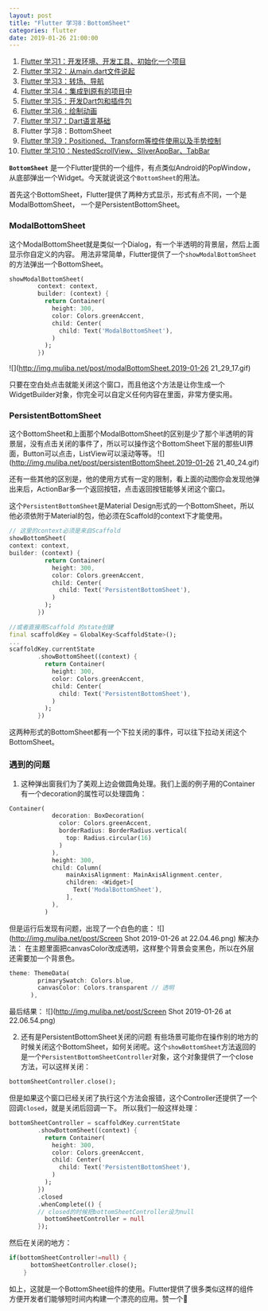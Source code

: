```yaml
---
layout: post
title: "Flutter 学习8：BottomSheet"
categories: flutter
date: 2019-01-26 21:00:00
---
```


1. [Flutter 学习1：开发环境、开发工具、初始化一个项目](http://www.muliba.net/ios/android/2018/11/16/Flutter-%E5%AD%A6%E4%B9%A0-%E5%BC%80%E5%8F%91%E7%8E%AF%E5%A2%83-%E5%BC%80%E5%8F%91%E5%B7%A5%E5%85%B7-%E5%88%9D%E5%A7%8B%E5%8C%96%E4%B8%80%E4%B8%AA%E9%A1%B9%E7%9B%AE.html)
2. [Flutter 学习2：从main.dart文件说起](http://www.muliba.net/flutter/2018/11/23/Flutter-%E5%AD%A6%E4%B9%A0-%E4%BB%8Emain.dart%E6%96%87%E4%BB%B6%E8%AF%B4%E8%B5%B7.html)
3. [Flutter 学习3：转场、导航](http://www.muliba.net/flutter/2018/12/04/Flutter-%E5%AD%A6%E4%B9%A03-%E8%BD%AC%E5%9C%BA-%E5%AF%BC%E8%88%AA.html)
4. [Flutter 学习4：集成到原有的项目中](http://www.muliba.net/flutter/2018/12/09/Flutter-%E5%AD%A6%E4%B9%A04-%E9%9B%86%E6%88%90%E5%88%B0%E5%8E%9F%E6%9C%89%E7%9A%84%E9%A1%B9%E7%9B%AE%E4%B8%AD.html)
5. [Flutter 学习5：开发Dart包和插件包](http://www.muliba.net/flutter/2018/12/14/Flutter-%E5%AD%A6%E4%B9%A05-%E5%BC%80%E5%8F%91Dart%E5%8C%85%E5%92%8C%E6%8F%92%E4%BB%B6%E5%8C%85.html)
6. [Flutter 学习6：绘制动画](http://www.muliba.net/flutter/2018/12/28/Flutter-%E5%AD%A6%E4%B9%A06-%E7%BB%98%E5%88%B6%E5%8A%A8%E7%94%BB.html)
7. [Flutter 学习7：Dart语言基础](http://www.muliba.net/flutter/2019/01/11/Flutter-%E5%AD%A6%E4%B9%A07-Dart%E8%AF%AD%E8%A8%80%E5%9F%BA%E7%A1%80.html)
8. Flutter 学习8：BottomSheet
9. [Flutter 学习9：Positioned、Transform等控件使用以及手势控制](http://www.muliba.net/flutter/2019/01/31/Flutter-学习9-Positioned-Transform等控件使用以及手势控制.html)
10. [Flutter 学习10：NestedScrollView、SliverAppBar、TabBar](http://www.muliba.net/flutter/2019/02/17/Flutter-学习10-NestedScrollView-SliverAppBar-TabBar.html)

**`BottomSheet`** 是一个Flutter提供的一个组件，有点类似Android的PopWindow，从底部弹出一个Widget。今天就说说这个`BottomSheet`的用法。

首先这个BottomSheet，Flutter提供了两种方式显示，形式有点不同，一个是ModalBottomSheet， 一个是PersistentBottomSheet。

### ModalBottomSheet
这个ModalBottomSheet就是类似一个Dialog，有一个半透明的背景层，然后上面显示你自定义的内容。
用法非常简单，Flutter提供了一个`showModalBottomSheet`的方法弹出一个BottomSheet。

```dart
showModalBottomSheet(
        context: context,
        builder: (context) {
          return Container(
            height: 300,
            color: Colors.greenAccent,
            child: Center(
              child: Text('ModalBottomSheet'),
            )
          );
        })
```

![](http://img.muliba.net/post/modalBottomSheet.2019-01-26 21_29_17.gif)

只要在空白处点击就能关闭这个窗口，而且他这个方法是让你生成一个WidgetBuilder对象，你完全可以自定义任何内容在里面，非常方便实用。



<!-- more -->



### PersistentBottomSheet
这个BottomSheet和上面那个ModalBottomSheet的区别是少了那个半透明的背景层，没有点击关闭的事件了，所以可以操作这个BottomSheet下层的那些UI界面，Button可以点击，ListView可以滚动等等。
![](http://img.muliba.net/post/persistentBottomSheet.2019-01-26 21_40_24.gif)

还有一些其他的区别是，他的使用方式有一定的限制，看上面的动图你会发现他弹出来后，ActionBar多一个返回按钮，点击返回按钮能够关闭这个窗口。

这个`PersistentBottomSheet`是Material Design形式的一个BottomSheet，所以他必须依附于Material的包，他必须在Scaffold的context下才能使用。

```dart
// 这里的context必须是来自Scaffold
showBottomSheet(
context: context,
builder: (context) {
          return Container(
            height: 300,
            color: Colors.greenAccent,
            child: Center(
              child: Text('PersistentBottomSheet'),
            )
          );
        })
        
//或者直接用Scaffold 的state创建
final scaffoldKey = GlobalKey<ScaffoldState>();
...
scaffoldKey.currentState
        .showBottomSheet((context) {
          return Container(
            height: 300,
            color: Colors.greenAccent,
            child: Center(
              child: Text('PersistentBottomSheet'),
            )
          );
        })
```

这两种形式的BottomSheet都有一个下拉关闭的事件，可以往下拉动关闭这个BottomSheet。

### 遇到的问题
1. 这种弹出窗我们为了美观上边会做圆角处理。我们上面的例子用的Container有一个decoration的属性可以处理圆角：

```dart
Container(
            decoration: BoxDecoration(
              color: Colors.greenAccent,
              borderRadius: BorderRadius.vertical(
                top: Radius.circular(16)
              )
            ),
            height: 300,
            child: Column(
                mainAxisAlignment: MainAxisAlignment.center,
                children: <Widget>[
                  Text('ModalBottomSheet'),
                ],
            ),
          )
```
但是运行后发现有问题，出现了一个白色的底：
![](http://img.muliba.net/post/Screen Shot 2019-01-26 at 22.04.46.png)
解决办法：
在主题里面把canvasColor改成透明，这样整个背景会变黑色，所以在外层还需要加一个背景色。

```dart
theme: ThemeData(
        primarySwatch: Colors.blue,
        canvasColor: Colors.transparent // 透明
      ),
```
最后结果：
![](http://img.muliba.net/post/Screen Shot 2019-01-26 at 22.06.54.png)

2. 还有是PersistentBottomSheet关闭的问题
有些场景可能你在操作别的地方的时候关闭这个BottomSheet，如何关闭呢。这个`showBottomSheet`方法返回的是一个`PersistentBottomSheetController`对象，这个对象提供了一个close方法，可以这样关闭：

```dart
bottomSheetController.close();
```
但是如果这个窗口已经关闭了执行这个方法会报错，这个Controller还提供了一个回调`closed`，就是关闭后回调一下。
所以我们一般这样处理：

```dart
bottomSheetController = scaffoldKey.currentState
        .showBottomSheet((context) {
          return Container(
            height: 300,
            color: Colors.greenAccent,
            child: Center(
              child: Text('PersistentBottomSheet'),
            )
          );
        })
        .closed
        .whenComplete(() {
        // closed的时候把bottomSheetController设为null
          bottomSheetController = null
        });
```
然后在关闭的地方：

```dart
if(bottomSheetController!=null) {
      bottomSheetController.close();
    }
```


如上，这就是一个BottomSheet组件的使用。Flutter提供了很多类似这样的组件方便开发者们能够短时间内构建一个漂亮的应用。赞一个😬

